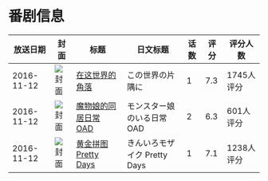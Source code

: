 # 番剧信息

|放送日期|封面|标题|日文标题|话数|评分|评分人数|
|---|---|---|---|---|---|---|
|2016-11-12|![封面](https://lain.bgm.tv/pic/cover/c/f1/ec/54550_XNHhv.jpg)|[在这世界的角落](https://bangumi.tv/subject/54550)|この世界の片隅に|1|7.3|1745人评分|
|2016-11-12|![封面](https://lain.bgm.tv/pic/cover/c/f0/7b/169148_Eauec.jpg)|[魔物娘的同居日常 OAD](https://bangumi.tv/subject/169148)|モンスター娘のいる日常 OAD|2|6.3|601人评分|
|2016-11-12|![封面](https://lain.bgm.tv/pic/cover/c/bd/98/175532_zNK2n.jpg)|[黄金拼图 Pretty Days](https://bangumi.tv/subject/175532)|きんいろモザイク Pretty Days|1|7.1|1238人评分|
